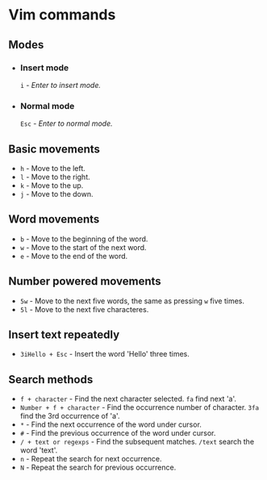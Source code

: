 # Vim commands

## Modes

- ### Insert mode
    `i` - *Enter to insert mode.*
- ### Normal mode
    `Esc` - *Enter to normal mode.*

## Basic movements

- `h` - Move to the left.
- `l` - Move to the right.
- `k` - Move to the up.
- `j` - Move to the down.

## Word movements

- `b` - Move to the beginning of the word.
- `w` - Move to the start of the next word.
- `e` - Move to the end of the word.

## Number powered movements

- `5w` - Move to the next five words, the same as pressing `w` five times.
- `5l` - Move to the next five characteres.

## Insert text repeatedly

- `3iHello + Esc` - Insert the word 'Hello' three times.

## Search methods
- `f + character` - Find the next character selected. `fa` find next 'a'.
- `Number + f + character` - Find the occurrence number of character. `3fa` find the 3rd occurrence of 'a'.
- `*` - Find the next occurrence of the word under cursor.
- `#` - Find the previous occurrence of the word under cursor.
- `/ + text or regexps` - Find the subsequent matches. `/text` search the word 'text'.
- `n` - Repeat the search for next occurrence.
- `N` - Repeat the search for previous occurrence.

